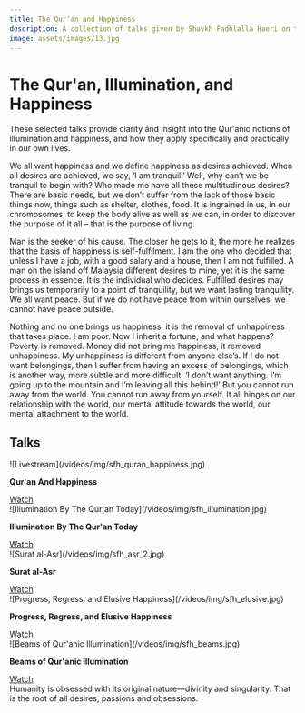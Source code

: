 ```yaml
---
title: The Qur'an and Happiness
description: A collection of talks given by Shaykh Fadhlalla Haeri on the theme of The Qur'an and Happiness
image: assets/images/13.jpg
---
```


# The Qur'an, Illumination, and Happiness

These selected talks provide clarity and insight into the Qur'anic notions of illumination and happiness, and how they apply specifically and practically in our own lives.

We all want happiness and we define happiness as desires achieved. When all desires are achieved, we say, ‘I am tranquil.’ Well, why can’t we be tranquil to begin with? Who made me have all these multitudinous desires? There are basic needs, but we don’t suffer from the lack of those basic things now, things such as shelter, clothes, food. It is ingrained in us, in our chromosomes, to keep the body alive as well as we can, in order to discover the purpose of it all – that is the purpose of living.    

Man is the seeker of his cause. The closer he gets to it, the more he realizes that the basis of happiness is self-fulfilment. I am the one who decided that unless I have a job, with a good salary and a house, then I am not fulfilled. A man on the island off Malaysia different desires to mine, yet it is the same process in essence. It is the individual who decides. Fulfilled desires may brings us temporarily to a point of tranquility, but we want lasting tranquility. We all want peace. But if we do not have peace from within ourselves, we cannot have peace outside.

Nothing and no one brings us happiness, it is the removal of unhappiness that takes place. I am poor. Now I inherit a fortune, and what happens? Poverty is removed. Money did not bring me happiness, it removed unhappiness. My unhappiness is different from anyone else’s. If I do not want belongings, then I suffer from having an excess of belongings, which is another way, more subtle and more difficult. ‘I don’t want anything. I’m going up to the mountain and I’m leaving all this behind!’ But you cannot run away from the world. You cannot run away from yourself. It all hinges on our relationship with the world, our mental attitude towards the world, our mental attachment to the world.

## Talks

<div markdown="1" class="card video sidebar center gemoji center-content">

<div markdown="2" class="video-image">
![Livestream](/videos/img/sfh_quran_happiness.jpg)
</div>

**Qur'an And Happiness**

<div markdown="3" class="video-link">
<a target="_blank" href="https://www.youtube.com/watch?v=AIg461OIlB8">Watch</a>
</div>

</div>

<div markdown="1" class="card video sidebar center gemoji center-content">

<div markdown="2" class="video-image">
![Illumination By The Qur'an Today](/videos/img/sfh_illumination.jpg)
</div>

**Illumination By The Qur'an Today**

<div markdown="3" class="video-link">
<a target="_blank" href="https://www.youtube.com/watch?v=x884d5I83Bo">Watch</a>
</div>

</div>

<div markdown="1" class="card video sidebar center gemoji center-content">

<div markdown="2" class="video-image">
![Surat al-Asr](/videos/img/sfh_asr_2.jpg)
</div>

**Surat al-Asr**

<div markdown="3" class="video-link">
<a target="_blank" href="https://www.youtube.com/watch?v=PkRC0FXce1c&list=PLzFr0xRIkb3gVfjRtai2-XBlvWVprgHqP&index=46">Watch</a>
</div>

</div>

<div markdown="1" class="card video sidebar center gemoji center-content">

<div markdown="2" class="video-image">
![Progress, Regress, and Elusive Happiness](/videos/img/sfh_elusive.jpg)
</div>

**Progress, Regress, and Elusive Happiness**

<div markdown="3" class="video-link">
<a target="_blank" href="https://www.youtube.com/watch?v=jWWo3BCLhhg">Watch</a>
</div>

</div>

<div markdown="1" class="card video sidebar center gemoji center-content">

<div markdown="2" class="video-image">
![Beams of Qur'anic Illumination](/videos/img/sfh_beams.jpg)
</div>

**Beams of Qur'anic Illumination**

<div markdown="3" class="video-link">
<a target="_blank" href="https://www.youtube.com/watch?v=tBuYZCsSa34">Watch</a>
</div>

</div>

<div class="callout6">
Humanity is obsessed with its original nature—divinity and singularity. That is the root of all desires, passions and obsessions.
</div>

